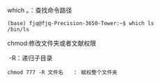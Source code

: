 which 。：查找命令路径

```
(base) fjq@fjq-Precision-3650-Tower:~$ which ls
/bin/ls
```



chmod:修改文件夹或者文献权限

​		-R：递归子目录

```
chmod 777 -R 文件名   ： 赋权整个文件夹
```

